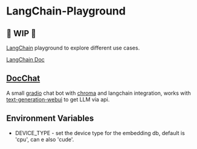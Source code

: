 # LangChain-Playground

## 🚦 WIP 🚦

[LangChain](https://github.com/hwchase17/langchain) playground to explore different use cases.

[LangChain Doc](https://python.langchain.com/docs/get_started/introduction.html)

## [DocChat](DocChat/README.md)

A small [gradio](https://gradio.app/) chat bot with [chroma](https://www.trychroma.com) and langchain integration, works with [text-generation-webui](https://github.com/oobabooga/text-generation-webui) to get LLM via api.

## Environment Variables

- DEVICE_TYPE - set the device type for the embedding db, default is 'cpu', can e also 'cude'.